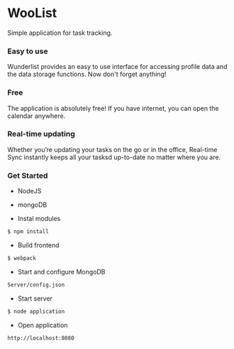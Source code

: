 # WooList

Simple application for task tracking.
### Easy to use
Wunderlist provides an easy to use interface for accessing profile data and the data storage functions. Now don't forget anything!
### Free
The application is absolutely free! If you have internet, you can open the calendar anywhere.
### Real-time updating
Whether you’re updating your tasks on the go or in the office, Real-time Sync instantly keeps all your tasksd up-to-date no matter where you are.

### Get Started
- NodeJS
- mongoDB

- Instal modules
```sh
$ npm install
```
- Build frontend
```sh
$ webpack
```
- Start and configure MongoDB
```sh
Server/config.json
```

- Start server
```sh
$ node application
```

- Open application
```sh
http://localhost:8080
```
